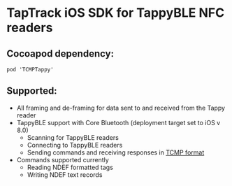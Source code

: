 # TapTrack iOS SDK for TappyBLE NFC readers

## Cocoapod dependency:

 `pod 'TCMPTappy'`

## Supported:

* All framing and de-framing for data sent to and received from the Tappy reader
* TappyBLE support with Core Bluetooth (deployment target set to iOS v 8.0)
  * Scanning for TappyBLE readers
  * Connecting to TappyBLE readers
  * Sending commands and receiving responses in [TCMP format](https://docs.google.com/document/d/1MjHizibAd6Z1PGZAWnbStXnCBVggptx3TIh2HRqEluk/edit?usp=sharing)
* Commands supported currently
  * Reading NDEF formatted tags
  * Writing NDEF text records
